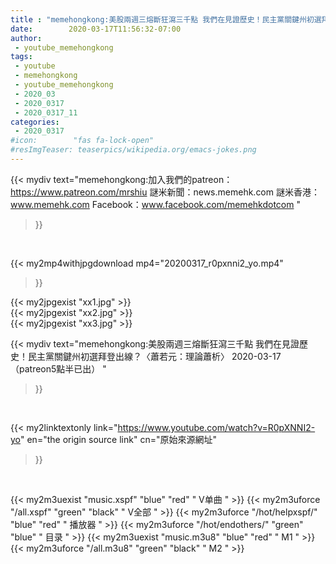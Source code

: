 ```yaml
---
title : "memehongkong:美股兩週三熔斷狂瀉三千點 我們在見證歷史！民主黨關鍵州初選拜登出線？〈蕭若元：理論蕭析〉 2020-03-17（patreon5點半已出） "
date:        2020-03-17T11:56:32-07:00
author:
 - youtube_memehongkong
tags:
 - youtube
 - memehongkong
 - youtube_memehongkong
 - 2020_03
 - 2020_0317
 - 2020_0317_11
categories:
 - 2020_0317
#icon:        "fas fa-lock-open"
#resImgTeaser: teaserpics/wikipedia.org/emacs-jokes.png
---
```


{{< mydiv text="memehongkong:加入我們的patreon：https://www.patreon.com/mrshiu 謎米新聞：news.memehk.com 謎米香港： www.memehk.com Facebook：www.facebook.com/memehkdotcom "
>}}
<br>


{{< my2mp4withjpgdownload mp4="20200317_r0pxnni2_yo.mp4"
>}}

{{< my2jpgexist "xx1.jpg" >}}<br>
{{< my2jpgexist "xx2.jpg" >}}<br>
{{< my2jpgexist "xx3.jpg" >}}<br>



{{< mydiv text="memehongkong:美股兩週三熔斷狂瀉三千點 我們在見證歷史！民主黨關鍵州初選拜登出線？〈蕭若元：理論蕭析〉 2020-03-17（patreon5點半已出） "
>}}
<br>

{{< my2linktextonly link="https://www.youtube.com/watch?v=R0pXNNI2-yo"
en="the origin source link" cn="原始來源網址"
>}}


<br>

{{< my2m3uexist "music.xspf"        "blue"   "red"    " V单曲 " >}} {{< my2m3uforce "/all.xspf"         "green"  "black"  " V全部 " >}} {{< my2m3uforce "/hot/helpxspf/"    "blue"   "red"    " 播放器 " >}} {{< my2m3uforce "/hot/endothers/"   "green"  "blue"   " 目录 " >}} {{< my2m3uexist "music.m3u8"        "blue"   "red"    " M1 " >}} {{< my2m3uforce "/all.m3u8"         "green"  "black"  " M2 " >}} 
